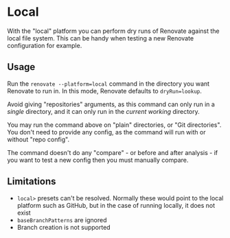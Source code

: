 # Local

With the "local" platform you can perform dry runs of Renovate against the local file system.
This can be handy when testing a new Renovate configuration for example.

## Usage

Run the `renovate --platform=local` command in the directory you want Renovate to run in.
In this mode, Renovate defaults to `dryRun=lookup`.

Avoid giving "repositories" arguments, as this command can only run in a _single_ directory, and it can only run in the _current working_ directory.

You may run the command above on "plain" directories, or "Git directories".
You don't need to provide any config, as the command will run with or without "repo config".

The command doesn't do any "compare" - or before and after analysis - if you want to test a new config then you must manually compare.

## Limitations

- `local>` presets can't be resolved. Normally these would point to the local platform such as GitHub, but in the case of running locally, it does not exist
- `baseBranchPatterns` are ignored
- Branch creation is not supported
